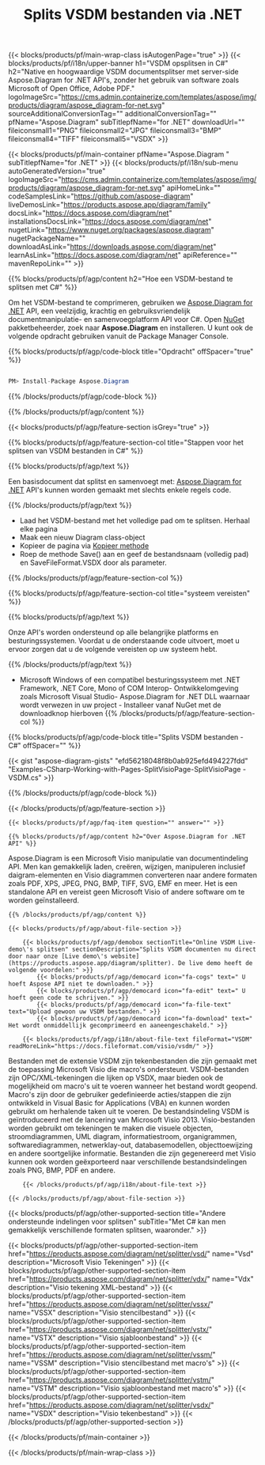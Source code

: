 ﻿---
title: Splits VSDM bestanden via .NET 
weight: 1300
url: /nl/net/splitter/vsdm/ 
description: C# broncode naar Split vsdm bestand op .NET Framework, .NET Core, Mono Platforms.
---
{{< blocks/products/pf/main-wrap-class isAutogenPage="true" >}}
{{< blocks/products/pf/i18n/upper-banner h1="VSDM opsplitsen in C#" h2="Native en hoogwaardige VSDM documentsplitser met server-side Aspose.Diagram for .NET API\'s, zonder het gebruik van software zoals Microsoft of Open Office, Adobe PDF." logoImageSrc="https://cms.admin.containerize.com/templates/aspose/img/products/diagram/aspose_diagram-for-net.svg" sourceAdditionalConversionTag="" additionalConversionTag="" pfName="Aspose.Diagram" subTitlepfName="for .NET" downloadUrl="" fileiconsmall1="PNG" fileiconsmall2="JPG" fileiconsmall3="BMP" fileiconsmall4="TIFF" fileiconsmall5="VSDX" >}}

{{< blocks/products/pf/main-container pfName="Aspose.Diagram " subTitlepfName="for .NET" >}}
{{< blocks/products/pf/i18n/sub-menu autoGeneratedVersion="true" logoImageSrc="https://cms.admin.containerize.com/templates/aspose/img/products/diagram/aspose_diagram-for-net.svg" apiHomeLink="" codeSamplesLink="https://github.com/aspose-diagram" liveDemosLink="https://products.aspose.app/diagram/family" docsLink="https://docs.aspose.com/diagram/net" installationsDocsLink="https://docs.aspose.com/diagram/net" nugetLink="https://www.nuget.org/packages/aspose.diagram" nugetPackageName="" downloadAsLink="https://downloads.aspose.com/diagram/net" learnAsLink="https://docs.aspose.com/diagram/net" apiReference="" mavenRepoLink="" >}}

{{% blocks/products/pf/agp/content h2="Hoe een VSDM-bestand te splitsen met C#" %}}

 Om het VSDM-bestand te comprimeren, gebruiken we
 [Aspose.Diagram for .NET](https://products.aspose.com/diagram/net) 
 API, een veelzijdig, krachtig en gebruiksvriendelijk documentmanipulatie- en samenvoegplatform API voor C#. Open
 [NuGet](https://www.nuget.org/packages/aspose.diagram) 
 pakketbeheerder, zoek naar
 **Aspose.Diagram** 
 en installeren. U kunt ook de volgende opdracht gebruiken vanuit de Package Manager Console.

{{% blocks/products/pf/agp/code-block title="Opdracht" offSpacer="true" %}}

```cs

PM> Install-Package Aspose.Diagram


```

{{% /blocks/products/pf/agp/code-block %}}

{{% /blocks/products/pf/agp/content %}}

{{< blocks/products/pf/agp/feature-section isGrey="true" >}}

{{% blocks/products/pf/agp/feature-section-col title="Stappen voor het splitsen van VSDM bestanden in C#" %}}

{{% blocks/products/pf/agp/text %}}

 Een basisdocument dat splitst en samenvoegt met:
 [Aspose.Diagram for .NET](https://products.aspose.com/diagram/net) 
 API's kunnen worden gemaakt met slechts enkele regels code.

{{% /blocks/products/pf/agp/text %}}

+ Laad het VSDM-bestand met het volledige pad om te splitsen.
Herhaal elke pagina
+ Maak een nieuw Diagram class-object
+ Kopieer de pagina via [Kopieer methode](https://apireference.aspose.com/diagram/net/aspose.diagram/page/methods/copy)
+ Roep de methode Save() aan en geef de bestandsnaam (volledig pad) en SaveFileFormat.VSDX door als parameter.

{{% /blocks/products/pf/agp/feature-section-col %}}

{{% blocks/products/pf/agp/feature-section-col title="systeem vereisten" %}}

{{% blocks/products/pf/agp/text %}}

 Onze API's worden ondersteund op alle belangrijke platforms en besturingssystemen. Voordat u de onderstaande code uitvoert, moet u ervoor zorgen dat u de volgende vereisten op uw systeem hebt.

{{% /blocks/products/pf/agp/text %}}

- Microsoft Windows of een compatibel besturingssysteem met .NET Framework, .NET Core, Mono of COM Interop- Ontwikkelomgeving zoals Microsoft Visual Studio- Aspose.Diagram for .NET DLL waarnaar wordt verwezen in uw project - Installeer vanaf NuGet met de downloadknop hierboven
{{% /blocks/products/pf/agp/feature-section-col %}}

{{% blocks/products/pf/agp/code-block title="Splits VSDM bestanden - C#" offSpacer="" %}}

{{< gist "aspose-diagram-gists" "efd56218048f8b0ab925efd494227fdd" "Examples-CSharp-Working-with-Pages-SplitVisioPage-SplitVisioPage -VSDM.cs" >}}


{{% /blocks/products/pf/agp/code-block %}}

{{< /blocks/products/pf/agp/feature-section >}}

    {{< blocks/products/pf/agp/faq-item question="" answer="" >}}
 

<!-- aboutfile Starts -->

    {{% blocks/products/pf/agp/content h2="Over Aspose.Diagram for .NET API" %}}

 Aspose.Diagram is een Microsoft Visio manipulatie van documentindeling API. Men kan gemakkelijk laden, creëren, wijzigen, manipuleren inclusief daigram-elementen en Visio diagrammen converteren naar andere formaten zoals PDF, XPS, JPEG, PNG, BMP, TIFF, SVG, EMF en meer. Het is een standalone API en vereist geen Microsoft Visio of andere software om te worden geïnstalleerd.  



    {{% /blocks/products/pf/agp/content %}}

    {{< blocks/products/pf/agp/about-file-section >}}

        {{< blocks/products/pf/agp/demobox sectionTitle="Online VSDM Live-demo\'s splitsen" sectionDescription="Splits VSDM documenten nu direct door naar onze [Live demo\'s website](https://products.aspose.app/diagram/splitter). De live demo heeft de volgende voordelen:" >}}
            {{< blocks/products/pf/agp/democard icon="fa-cogs" text=" U hoeft Aspose API niet te downloaden." >}}
            {{< blocks/products/pf/agp/democard icon="fa-edit" text=" U hoeft geen code te schrijven." >}}
            {{< blocks/products/pf/agp/democard icon="fa-file-text" text="Upload gewoon uw VSDM bestanden." >}}
            {{< blocks/products/pf/agp/democard icon="fa-download" text=" Het wordt onmiddellijk gecomprimeerd en aaneengeschakeld." >}}

        {{< blocks/products/pf/agp/i18n/about-file-text fileFormat="VSDM" readMoreLink="https://docs.fileformat.com/visio/vsdm/" >}}
Bestanden met de extensie VSDM zijn tekenbestanden die zijn gemaakt met de toepassing Microsoft Visio die macro's ondersteunt. VSDM-bestanden zijn OPC/XML-tekeningen die lijken op VSDX, maar bieden ook de mogelijkheid om macro's uit te voeren wanneer het bestand wordt geopend. Macro's zijn door de gebruiker gedefinieerde acties/stappen die zijn ontwikkeld in Visual Basic for Applications (VBA) en kunnen worden gebruikt om herhalende taken uit te voeren. De bestandsindeling VSDM is geïntroduceerd met de lancering van Microsoft Visio 2013. Visio-bestanden worden gebruikt om tekeningen te maken die visuele objecten, stroomdiagrammen, UML diagram, informatiestroom, organigrammen, softwarediagrammen, netwerklay-out, databasemodellen, objecttoewijzing en andere soortgelijke informatie. Bestanden die zijn gegenereerd met Visio kunnen ook worden geëxporteerd naar verschillende bestandsindelingen zoals PNG, BMP, PDF en andere. 

        {{< /blocks/products/pf/agp/i18n/about-file-text >}}

    {{< /blocks/products/pf/agp/about-file-section >}}

<!-- aboutfile Ends -->

{{< blocks/products/pf/agp/other-supported-section title="Andere ondersteunde indelingen voor splitsen" subTitle="Met C# kan men gemakkelijk verschillende formaten splitsen, waaronder." >}}

{{< blocks/products/pf/agp/other-supported-section-item href="https://products.aspose.com/diagram/net/splitter/vsd/" name="Vsd" description="Microsoft Visio Tekeningen" >}}
{{< blocks/products/pf/agp/other-supported-section-item href="https://products.aspose.com/diagram/net/splitter/vdx/" name="Vdx" description="Visio tekening XML-bestand" >}}
{{< blocks/products/pf/agp/other-supported-section-item href="https://products.aspose.com/diagram/net/splitter/vssx/" name="VSSX" description="Visio stencilbestand" >}}
{{< blocks/products/pf/agp/other-supported-section-item href="https://products.aspose.com/diagram/net/splitter/vstx/" name="VSTX" description="Visio sjabloonbestand" >}}
{{< blocks/products/pf/agp/other-supported-section-item href="https://products.aspose.com/diagram/net/splitter/vssm/" name="VSSM" description="Visio stencilbestand met macro\'s" >}}
{{< blocks/products/pf/agp/other-supported-section-item href="https://products.aspose.com/diagram/net/splitter/vstm/" name="VSTM" description="Visio sjabloonbestand met macro\'s" >}}
{{< blocks/products/pf/agp/other-supported-section-item href="https://products.aspose.com/diagram/net/splitter/vsdx/" name="VSDX" description="Visio tekenbestand" >}}
{{< /blocks/products/pf/agp/other-supported-section >}}

{{< /blocks/products/pf/main-container >}}
    
{{< /blocks/products/pf/main-wrap-class >}}